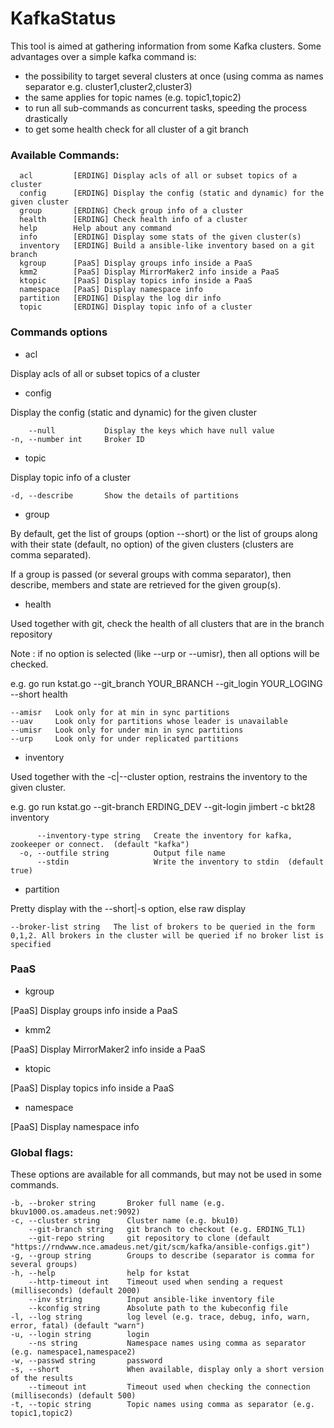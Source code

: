 # KafkaStatus

This tool is aimed at gathering information from some Kafka clusters. Some advantages over a simple kafka command is:
*  the possibility to target several clusters at once (using comma as names separator e.g. cluster1,cluster2,cluster3)
* the same applies for topic names (e.g. topic1,topic2)
* to run all sub-commands as concurrent tasks, speeding the process drastically
* to get some health check for all cluster of a git branch

### Available Commands:

```
  acl         [ERDING] Display acls of all or subset topics of a cluster
  config      [ERDING] Display the config (static and dynamic) for the given cluster
  group       [ERDING] Check group info of a cluster
  health      [ERDING] Check health info of a cluster
  help        Help about any command
  info        [ERDING] Display some stats of the given cluster(s)
  inventory   [ERDING] Build a ansible-like inventory based on a git branch
  kgroup      [PaaS] Display groups info inside a PaaS
  kmm2        [PaaS] Display MirrorMaker2 info inside a PaaS
  ktopic      [PaaS] Display topics info inside a PaaS
  namespace   [PaaS] Display namespace info
  partition   [ERDING] Display the log dir info
  topic       [ERDING] Display topic info of a cluster
```

### Commands options

  * acl

Display acls of all or subset topics of a cluster

  * config

Display the config (static and dynamic) for the given cluster

        --null           Display the keys which have null value
    -n, --number int     Broker ID

  * topic

Display topic info of a cluster

    -d, --describe       Show the details of partitions

  * group

By default, get the list of groups (option --short) or the list of groups along with their state (default, no option) of the given clusters (clusters are comma separated).

If a group is passed (or several groups with comma separator), then describe, members and state are retrieved for the given group(s).

  * health

Used together with git, check the health of all clusters that are in the branch repository

Note : if no option is selected (like --urp or --umisr), then all options will be checked.

e.g. go run kstat.go --git_branch YOUR_BRANCH --git_login YOUR_LOGING --short health

    --amisr   Look only for at min in sync partitions
    --uav     Look only for partitions whose leader is unavailable
    --umisr   Look only for under min in sync partitions
    --urp     Look only for under replicated partitions

  * inventory

  Used together with the -c|--cluster option, restrains the inventory to the given cluster.

  e.g. go run kstat.go --git-branch ERDING_DEV --git-login jimbert -c bkt28 inventory

```
      --inventory-type string   Create the inventory for kafka, zookeeper or connect.  (default "kafka")
  -o, --outfile string          Output file name
      --stdin                   Write the inventory to stdin  (default true)
```

  * partition

  Pretty display with the --short|-s option, else raw display

    --broker-list string   The list of brokers to be queried in the form 0,1,2. All brokers in the cluster will be queried if no broker list is specified


### PaaS

  * kgroup

  [PaaS] Display groups info inside a PaaS

  * kmm2

  [PaaS] Display MirrorMaker2 info inside a PaaS

  * ktopic

  [PaaS] Display topics info inside a PaaS

  * namespace

  [PaaS] Display namespace info

### Global flags:

These options are available for all commands, but may not be used in some commands.

    -b, --broker string       Broker full name (e.g. bkuv1000.os.amadeus.net:9092)
    -c, --cluster string      Cluster name (e.g. bku10)
        --git-branch string   git branch to checkout (e.g. ERDING_TL1)
        --git-repo string     git repository to clone (default "https://rndwww.nce.amadeus.net/git/scm/kafka/ansible-configs.git")
    -g, --group string        Groups to describe (separator is comma for several groups)
    -h, --help                help for kstat
        --http-timeout int    Timeout used when sending a request (milliseconds) (default 2000)
        --inv string          Input ansible-like inventory file
        --kconfig string      Absolute path to the kubeconfig file
    -l, --log string          log level (e.g. trace, debug, info, warn, error, fatal) (default "warn")
    -u, --login string        login
        --ns string           Namespace names using comma as separator (e.g. namespace1,namespace2)
    -w, --passwd string       password
    -s, --short               When available, display only a short version of the results
        --timeout int         Timeout used when checking the connection (milliseconds) (default 500)
    -t, --topic string        Topic names using comma as separator (e.g. topic1,topic2)

